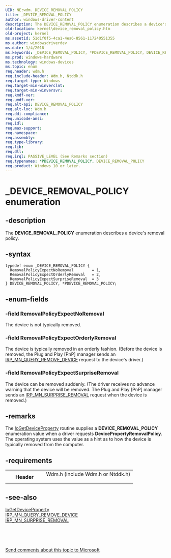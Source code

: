 ```yaml
---
UID: NE:wdm._DEVICE_REMOVAL_POLICY
title: _DEVICE_REMOVAL_POLICY
author: windows-driver-content
description: The DEVICE_REMOVAL_POLICY enumeration describes a device's removal policy.
old-location: kernel\device_removal_policy.htm
old-project: kernel
ms.assetid: 51d1f0f5-4ca1-4ea6-8561-117240551355
ms.author: windowsdriverdev
ms.date: 1/4/2018
ms.keywords: _DEVICE_REMOVAL_POLICY, *PDEVICE_REMOVAL_POLICY, DEVICE_REMOVAL_POLICY
ms.prod: windows-hardware
ms.technology: windows-devices
ms.topic: enum
req.header: wdm.h
req.include-header: Wdm.h, Ntddk.h
req.target-type: Windows
req.target-min-winverclnt: 
req.target-min-winversvr: 
req.kmdf-ver: 
req.umdf-ver: 
req.alt-api: DEVICE_REMOVAL_POLICY
req.alt-loc: Wdm.h
req.ddi-compliance: 
req.unicode-ansi: 
req.idl: 
req.max-support: 
req.namespace: 
req.assembly: 
req.type-library: 
req.lib: 
req.dll: 
req.irql: PASSIVE_LEVEL (See Remarks section)
req.typenames: *PDEVICE_REMOVAL_POLICY, DEVICE_REMOVAL_POLICY
req.product: Windows 10 or later.
---
```


# _DEVICE_REMOVAL_POLICY enumeration



## -description
The <b>DEVICE_REMOVAL_POLICY</b> enumeration describes a device's removal policy.



## -syntax

````
typedef enum _DEVICE_REMOVAL_POLICY { 
  RemovalPolicyExpectNoRemoval        = 1,
  RemovalPolicyExpectOrderlyRemoval   = 2,
  RemovalPolicyExpectSurpriseRemoval  = 3
} DEVICE_REMOVAL_POLICY, *PDEVICE_REMOVAL_POLICY;
````


## -enum-fields

### -field RemovalPolicyExpectNoRemoval

The device is not typically removed.


### -field RemovalPolicyExpectOrderlyRemoval

The device is typically removed in an orderly fashion. (Before the device is removed, the Plug and Play [PnP] manager sends an <a href="https://msdn.microsoft.com/library/windows/hardware/ff551705">IRP_MN_QUERY_REMOVE_DEVICE</a> request to the device's driver.)


### -field RemovalPolicyExpectSurpriseRemoval

The device can be removed suddenly. (The driver receives no advance warning that the device will be removed. The Plug and Play [PnP] manager sends an <a href="https://msdn.microsoft.com/library/windows/hardware/ff551760">IRP_MN_SURPRISE_REMOVAL</a> request when the device is removed.) 


## -remarks
The <a href="..\wdm\nf-wdm-iogetdeviceproperty.md">IoGetDeviceProperty</a> routine supplies a <b>DEVICE_REMOVAL_POLICY</b> enumeration value when a driver requests <b>DevicePropertyRemovalPolicy</b>. The operating system uses the value as a hint as to how the device is typically removed from the computer.


## -requirements
<table>
<tr>
<th width="30%">
Header

</th>
<td width="70%">
<dl>
<dt>Wdm.h (include Wdm.h or Ntddk.h)</dt>
</dl>
</td>
</tr>
</table>

## -see-also
<dl>
<dt>
<a href="..\wdm\nf-wdm-iogetdeviceproperty.md">IoGetDeviceProperty</a>
</dt>
<dt>
<a href="https://msdn.microsoft.com/library/windows/hardware/ff551705">IRP_MN_QUERY_REMOVE_DEVICE</a>
</dt>
<dt>
<a href="https://msdn.microsoft.com/library/windows/hardware/ff551760">IRP_MN_SURPRISE_REMOVAL</a>
</dt>
</dl>
 

 

<a href="mailto:wsddocfb@microsoft.com?subject=Documentation%20feedback [kernel\kernel]:%20DEVICE_REMOVAL_POLICY enumeration%20 RELEASE:%20(1/4/2018)&amp;body=%0A%0APRIVACY STATEMENT%0A%0AWe use your feedback to improve the documentation. We don't use your email address for any other purpose, and we'll remove your email address from our system after the issue that you're reporting is fixed. While we're working to fix this issue, we might send you an email message to ask for more info. Later, we might also send you an email message to let you know that we've addressed your feedback.%0A%0AFor more info about Microsoft's privacy policy, see http://privacy.microsoft.com/en-us/default.aspx." title="Send comments about this topic to Microsoft">Send comments about this topic to Microsoft</a>

